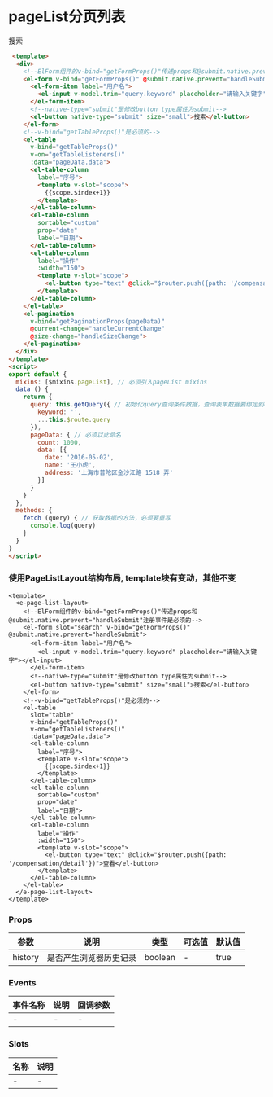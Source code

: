 # pageList分页列表
<div>
  <!--ElForm组件的v-bind="getFormProps()"传递props和@submit.native.prevent="handleSubmit"注册事件是必须的-->
  <el-form v-bind="getFormProps()" @submit.native.prevent="handleSubmit">
    <el-form-item label="用户名">
      <el-input v-model.trim="query.keyword" placeholder="请输入关键字"></el-input>
    </el-form-item>
    <!--native-type="submit"是修改button type属性为submit-->
    <el-button native-type="submit" size="small">搜索</el-button>
  </el-form>
  <!--v-bind="getTableProps()"是必须的-->
  <el-table
    v-bind="getTableProps()"
    v-on="getTableListeners()"
    :data="pageData.data">
    <el-table-column
      label="序号">
      <template v-slot="scope">
        {{scope.$index+1}}
      </template>
    </el-table-column>
    <el-table-column
      sortable="custom"
      prop="date"
      label="日期">
    </el-table-column>
    <el-table-column
      label="操作"
      :width="150">
      <template v-slot="scope">
        <el-button type="text" @click="$router.push({path: '/compensation/detail'})">查看</el-button>
      </template>
    </el-table-column>
  </el-table>
  <el-pagination
    v-bind="getPaginationProps(pageData)"
    @current-change="handleCurrentChange"
    @size-change="handleSizeChange">
  </el-pagination>
</div>

```html
 <template>
  <div>
    <!--ElForm组件的v-bind="getFormProps()"传递props和@submit.native.prevent="handleSubmit"注册事件是必须的-->
    <el-form v-bind="getFormProps()" @submit.native.prevent="handleSubmit">
      <el-form-item label="用户名">
        <el-input v-model.trim="query.keyword" placeholder="请输入关键字"></el-input>
      </el-form-item>
      <!--native-type="submit"是修改button type属性为submit-->
      <el-button native-type="submit" size="small">搜索</el-button>
    </el-form>
    <!--v-bind="getTableProps()"是必须的-->
    <el-table
      v-bind="getTableProps()"
      v-on="getTableListeners()"
      :data="pageData.data">
      <el-table-column
        label="序号">
        <template v-slot="scope">
          {{scope.$index+1}}
        </template>
      </el-table-column>
      <el-table-column
        sortable="custom"
        prop="date"
        label="日期">
      </el-table-column>
      <el-table-column
        label="操作"
        :width="150">
        <template v-slot="scope">
          <el-button type="text" @click="$router.push({path: '/compensation/detail'})">查看</el-button>
        </template>
      </el-table-column>
    </el-table>
    <el-pagination
      v-bind="getPaginationProps(pageData)"
      @current-change="handleCurrentChange"
      @size-change="handleSizeChange">
    </el-pagination>
  </div>
</template>
<script>
export default {
  mixins: [$mixins.pageList], // 必须引入pageList mixins
  data () {
    return {
      query: this.getQuery({ // 初始化query查询条件数据，查询表单数据要绑定到query对象
        keyword: '',
        ...this.$route.query
      }),
      pageData: { // 必须以此命名
        count: 1000,
        data: [{
          date: '2016-05-02',
          name: '王小虎',
          address: '上海市普陀区金沙江路 1518 弄'
        }]
      }
    }
  },
  methods: {
    fetch (query) { // 获取数据的方法，必须要重写
      console.log(query)
    }
  }
}
</script>
```
### 使用PageListLayout结构布局, template块有变动，其他不变
```
<template>
  <e-page-list-layout>
    <!--ElForm组件的v-bind="getFormProps()"传递props和@submit.native.prevent="handleSubmit"注册事件是必须的-->
    <el-form slot="search" v-bind="getFormProps()" @submit.native.prevent="handleSubmit">
      <el-form-item label="用户名">
        <el-input v-model.trim="query.keyword" placeholder="请输入关键字"></el-input>
      </el-form-item>
      <!--native-type="submit"是修改button type属性为submit-->
      <el-button native-type="submit" size="small">搜索</el-button>
    </el-form>
    <!--v-bind="getTableProps()"是必须的-->
    <el-table
      slot="table"
      v-bind="getTableProps()"
      v-on="getTableListeners()"
      :data="pageData.data">
      <el-table-column
        label="序号">
        <template v-slot="scope">
          {{scope.$index+1}}
        </template>
      </el-table-column>
      <el-table-column
        sortable="custom"
        prop="date"
        label="日期">
      </el-table-column>
      <el-table-column
        label="操作"
        :width="150">
        <template v-slot="scope">
          <el-button type="text" @click="$router.push({path: '/compensation/detail'})">查看</el-button>
        </template>
      </el-table-column>
    </el-table>
  </e-page-list-layout>
</template>
```
### Props
| 参数      | 说明    | 类型      | 可选值       | 默认值   |
|---------- |-------- |---------- |------------- |--------- |
| history     | 是否产生浏览器历史记录   | boolean  |   -       |    true    |

### Events
| 事件名称 | 说明 | 回调参数 |
|---------|--------|---------|
| - | - | - |

### Slots
| 名称 | 说明 | 
|---------|--------|
| - | - |
